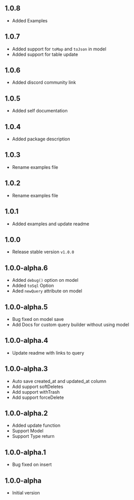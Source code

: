 ## 1.0.8

- Added Examples

## 1.0.7

- Added support for `toMap` and `toJson` in model
- Added support for table update

## 1.0.6

- Added discord community link

## 1.0.5

- Added self documentation

## 1.0.4

- Added package description

## 1.0.3

- Rename examples file

## 1.0.2

- Rename examples file

## 1.0.1

- Added examples and update readme

## 1.0.0

- Release stable version `v1.0.0`

## 1.0.0-alpha.6

- Added `debug()` option on model
- Added `toSql` Option
- Aded `newQuery` attribute on model

## 1.0.0-alpha.5

- Bug fixed on model save
- Add Docs for custom query builder without using model

## 1.0.0-alpha.4

- Update readme with links to query

## 1.0.0-alpha.3

- Auto save created_at and updated_at column
- Add support softDeletes
- Add support withTrash
- Add support forceDelete

## 1.0.0-alpha.2

- Added update function
- Support Model
- Support Type return

## 1.0.0-alpha.1

- Bug fixed on insert

## 1.0.0-alpha

- Initial version
